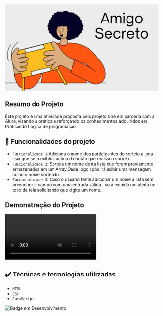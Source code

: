 ![Banner do projeto](https://github.com/gleissonS89/Challenge-Amigo-Secreto/blob/fd9e672c88e21bea3a95f6db8761897b8b007f98/Banner%20do%20projeto.png)

## Resumo do Projeto

Este projeto é uma atividade proposta pelo projeto One em parceria com a Alura, visando a prática e reforçando os conhecimentos adquiridos em Praticando Logica de programação.
## :hammer: Funcionalidades do projeto

- `Funcionalidade 1`:Adiciona o nome dos participantes do sorteio a uma lista que será exibida acima do botão que realiza o sorteio.
- `Funcionalidade 2`: Sorteia um nome desta lista que foram previamente armazenados em um Array.Onde logo após irá exibir uma mensagem como o nome sorteado.
- `Funcionalidade 3`: Caso o usuário tente adicionar um nome à lista sem preencher o campo com uma entrada válida , será exibido um alerta no topo da tela solicitando que digite um nome.

## Demonstração do Projeto

![Video Demosntrativo](https://github.com/gleissonS89/Challenge-Amigo-Secreto/blob/3fb0502eb653afcc05c4c203ef009a212db737d9/Demonstra%C3%A7ao.mov)

## ✔️ Técnicas e tecnologias utilizadas
* ``HTML``
* ``CSS``
* ``JavaScript``
 
![Badge em Desenvolvimento](http://img.shields.io/static/v1?label=STATUS&message=Finalizado&color=GREEN&style=for-the-badge)
